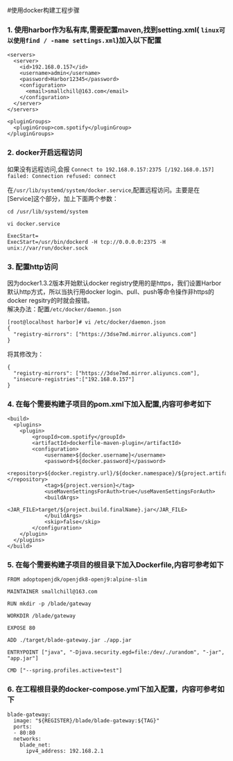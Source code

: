 #使用docker构建工程步骤
### 1. 使用harbor作为私有库,需要配置maven,找到setting.xml( `linux可以使用find / -name settings.xml`)加入以下配置

```
<servers>
  <server>
    <id>192.168.0.157</id>
    <username>admin</username>
    <password>Harbor12345</password>
    <configuration>
      <email>smallchill@163.com</email>
    </configuration>
  </server>
</servers>

<pluginGroups>
  <pluginGroup>com.spotify</pluginGroup>  
</pluginGroups>
```

### 2. docker开启远程访问

如果没有远程访问,会报 `Connect to 192.168.0.157:2375 [/192.168.0.157] failed: Connection refused: connect`

在`/usr/lib/systemd/system/docker.service`,配置远程访问。主要是在[Service]这个部分，加上下面两个参数：

```
cd /usr/lib/systemd/system

vi docker.service

ExecStart=
ExecStart=/usr/bin/dockerd -H tcp://0.0.0.0:2375 -H unix://var/run/docker.sock
```

### 3. 配置http访问
因为docker1.3.2版本开始默认docker registry使用的是https，我们设置Harbor默认http方式，所以当执行用docker login、pull、push等命令操作非https的docker regsitry的时就会报错。  
解决办法：配置`/etc/docker/daemon.json`

```
[root@localhost harbor]# vi /etc/docker/daemon.json 
{
  "registry-mirrors": ["https://3dse7md.mirror.aliyuncs.com"]
}
```

将其修改为：

```
{
  "registry-mirrors": ["https://3dse7md.mirror.aliyuncs.com"],
  "insecure-registries":["192.168.0.157"]
}
```

### 4. 在每个需要构建子项目的pom.xml下加入配置,内容可参考如下

```
<build>
  <plugins>
    <plugin>
        <groupId>com.spotify</groupId>
        <artifactId>dockerfile-maven-plugin</artifactId>
        <configuration>
            <username>${docker.username}</username>
            <password>${docker.password}</password>
            <repository>${docker.registry.url}/${docker.namespace}/${project.artifactId}</repository>
            <tag>${project.version}</tag>
            <useMavenSettingsForAuth>true</useMavenSettingsForAuth>
            <buildArgs>
                <JAR_FILE>target/${project.build.finalName}.jar</JAR_FILE>
            </buildArgs>
            <skip>false</skip>
        </configuration>
    </plugin>
  </plugins>
</build>
```

### 5. 在每个需要构建子项目的根目录下加入Dockerfile,内容可参考如下

```
FROM adoptopenjdk/openjdk8-openj9:alpine-slim

MAINTAINER smallchill@163.com

RUN mkdir -p /blade/gateway

WORKDIR /blade/gateway

EXPOSE 80

ADD ./target/blade-gateway.jar ./app.jar

ENTRYPOINT ["java", "-Djava.security.egd=file:/dev/./urandom", "-jar", "app.jar"]

CMD ["--spring.profiles.active=test"]
```

### 6. 在工程根目录的docker-compose.yml下加入配置，内容可参考如下
```
blade-gateway:
  image: "${REGISTER}/blade/blade-gateway:${TAG}"
  ports:
  - 80:80
  networks:
    blade_net:
      ipv4_address: 192.168.2.1
```
